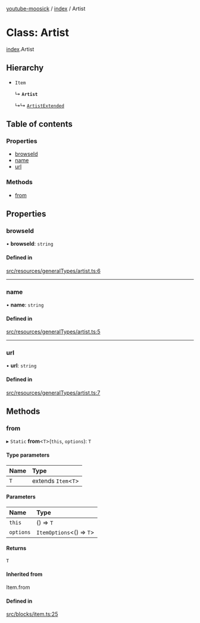 [youtube-moosick](../README.md) / [index](../modules/index.md) / Artist

# Class: Artist

[index](../modules/index.md).Artist

## Hierarchy

- `Item`

  ↳ **`Artist`**

  ↳↳ [`ArtistExtended`](index.ArtistExtended.md)

## Table of contents

### Properties

- [browseId](index.Artist.md#browseid)
- [name](index.Artist.md#name)
- [url](index.Artist.md#url)

### Methods

- [from](index.Artist.md#from)

## Properties

### browseId

• **browseId**: `string`

#### Defined in

[src/resources/generalTypes/artist.ts:6](https://github.com/EvasiveXkiller/youtube-moosick/blob/78493f9/src/resources/generalTypes/artist.ts#L6)

___

### name

• **name**: `string`

#### Defined in

[src/resources/generalTypes/artist.ts:5](https://github.com/EvasiveXkiller/youtube-moosick/blob/78493f9/src/resources/generalTypes/artist.ts#L5)

___

### url

• **url**: `string`

#### Defined in

[src/resources/generalTypes/artist.ts:7](https://github.com/EvasiveXkiller/youtube-moosick/blob/78493f9/src/resources/generalTypes/artist.ts#L7)

## Methods

### from

▸ `Static` **from**<`T`\>(`this`, `options`): `T`

#### Type parameters

| Name | Type |
| :------ | :------ |
| `T` | extends `Item`<`T`\> |

#### Parameters

| Name | Type |
| :------ | :------ |
| `this` | () => `T` |
| `options` | `ItemOptions`<() => `T`\> |

#### Returns

`T`

#### Inherited from

Item.from

#### Defined in

[src/blocks/item.ts:25](https://github.com/EvasiveXkiller/youtube-moosick/blob/78493f9/src/blocks/item.ts#L25)

